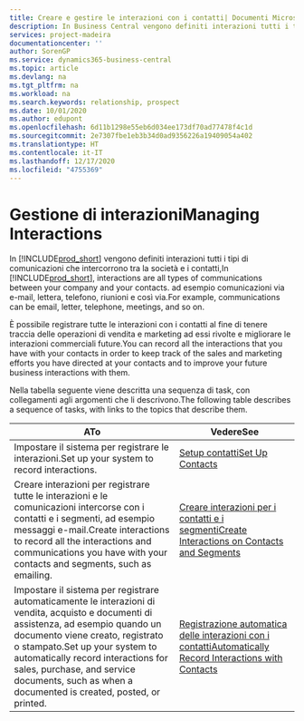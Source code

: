 ```yaml
---
title: Creare e gestire le interazioni con i contatti| Documenti Microsoft
description: In Business Central vengono definiti interazioni tutti i tipi di comunicazioni che intercorrono tra la società e i contatti, ad esempio comunicazioni via e-mail, lettera, telefono, riunioni e così via.
services: project-madeira
documentationcenter: ''
author: SorenGP
ms.service: dynamics365-business-central
ms.topic: article
ms.devlang: na
ms.tgt_pltfrm: na
ms.workload: na
ms.search.keywords: relationship, prospect
ms.date: 10/01/2020
ms.author: edupont
ms.openlocfilehash: 6d11b1298e55eb6d034ee173df70ad77478f4c1d
ms.sourcegitcommit: 2e7307fbe1eb3b34d0ad9356226a19409054a402
ms.translationtype: HT
ms.contentlocale: it-IT
ms.lasthandoff: 12/17/2020
ms.locfileid: "4755369"
---
```

# <a name="managing-interactions"></a><span data-ttu-id="a094d-104">Gestione di interazioni</span><span class="sxs-lookup"><span data-stu-id="a094d-104">Managing Interactions</span></span>
<span data-ttu-id="a094d-105">In [!INCLUDE[prod_short](includes/prod_short.md)] vengono definiti interazioni tutti i tipi di comunicazioni che intercorrono tra la società e i contatti,</span><span class="sxs-lookup"><span data-stu-id="a094d-105">In [!INCLUDE[prod_short](includes/prod_short.md)], interactions are all types of communications between your company and your contacts.</span></span> <span data-ttu-id="a094d-106">ad esempio comunicazioni via e-mail, lettera, telefono, riunioni e così via.</span><span class="sxs-lookup"><span data-stu-id="a094d-106">For example, communications can be email, letter, telephone, meetings, and so on.</span></span>

<span data-ttu-id="a094d-107">È possibile registrare tutte le interazioni con i contatti al fine di tenere traccia delle operazioni di vendita e marketing ad essi rivolte e migliorare le interazioni commerciali future.</span><span class="sxs-lookup"><span data-stu-id="a094d-107">You can record all the interactions that you have with your contacts in order to keep track of the sales and marketing efforts you have directed at your contacts and to improve your future business interactions with them.</span></span>

<span data-ttu-id="a094d-108">Nella tabella seguente viene descritta una sequenza di task, con collegamenti agli argomenti che li descrivono.</span><span class="sxs-lookup"><span data-stu-id="a094d-108">The following table describes a sequence of tasks, with links to the topics that describe them.</span></span>

| <span data-ttu-id="a094d-109">A</span><span class="sxs-lookup"><span data-stu-id="a094d-109">To</span></span> | <span data-ttu-id="a094d-110">Vedere</span><span class="sxs-lookup"><span data-stu-id="a094d-110">See</span></span> |
| --- | --- |
| <span data-ttu-id="a094d-111">Impostare il sistema per registrare le interazioni.</span><span class="sxs-lookup"><span data-stu-id="a094d-111">Set up your system to record interactions.</span></span> |[<span data-ttu-id="a094d-112">Setup contatti</span><span class="sxs-lookup"><span data-stu-id="a094d-112">Set Up Contacts</span></span>](marketing-setup-contacts.md) |
|<span data-ttu-id="a094d-113">Creare interazioni per registrare tutte le interazioni e le comunicazioni intercorse con i contatti e i segmenti, ad esempio messaggi e-mail.</span><span class="sxs-lookup"><span data-stu-id="a094d-113">Create interactions to record all the interactions and communications you have with your contacts and segments, such as emailing.</span></span>|[<span data-ttu-id="a094d-114">Creare interazioni per i contatti e i segmenti</span><span class="sxs-lookup"><span data-stu-id="a094d-114">Create Interactions on Contacts and Segments</span></span>](marketing-how-create-interactions.md)|
|<span data-ttu-id="a094d-115">Impostare il sistema per registrare automaticamente le interazioni di vendita, acquisto e documenti di assistenza, ad esempio quando un documento viene creato, registrato o stampato.</span><span class="sxs-lookup"><span data-stu-id="a094d-115">Set up your system to automatically record interactions for sales, purchase, and service documents, such as when a documented is created, posted, or printed.</span></span>|[<span data-ttu-id="a094d-116">Registrazione automatica delle interazioni con i contatti</span><span class="sxs-lookup"><span data-stu-id="a094d-116">Automatically Record Interactions with Contacts</span></span>](marketing-auto-record-interactions.md)|
